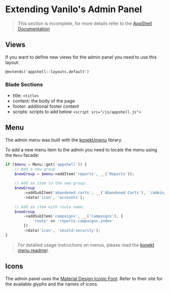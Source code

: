 # Extending Vanilo's Admin Panel

> This section is incomplete, for more details refer to the
[AppShell Documentation](https://konekt.dev/appshell/2.x/customize-admin-ui)

## Views

If you want to define new views for the admin panel you need to use this layout:

`@extends('appshell::layouts.default')`

### Blade Sections

- title: `<title>`
- content: the body of the page
- footer: additional footer content
- scripts: scripts to add below `<script src="/js/appshell.js">`

## Menu

The admin menu was built with the
[konekt/menu](https://github.com/artkonekt/menu) library.

To add a new menu item to the admin you need to locate the menu using
the `Menu` facade:

```php
if ($menu = Menu::get('appshell')) {
    // Add a new group
    $newGroup = $menu->addItem('reports', __('Reports'));
    
    // Add an item to the new group:
    $newGroup
        ->addSubItem('abandoned_carts', __('Abandoned Carts'), '/admin/abandoned-carts')
        ->data('icon', 'accounts');
    
    // Add an item with route name:
    $newGroup
        ->addSubItem('campaigns', __('Campaigns'), [
            'route' => 'reports.campaigns.index'
        ])
        ->data('icon', 'shield-security');
}
```

> For detailed usage instructions on menus, please read the
> [konekt menu readme](https://github.com/artkonekt/menu)).

## Icons

The admin panel uses the
[Material Design Iconic Font](http://zavoloklom.github.io/material-design-iconic-font/icons.html).
Refer to their site for the available glyphs and the names of icons.
